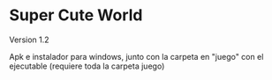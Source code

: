 # Super Cute World
Version 1.2 

Apk e instalador para windows, junto con la carpeta en "juego" con el ejecutable (requiere toda la carpeta juego)
